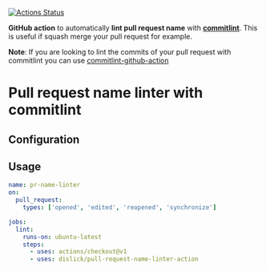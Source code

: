 [![Actions Status](https://github.com/dislick/pull-request-name-linter-action/workflows/ci/badge.svg)](https://github.com/JulienKode/pull-request-name-linter-action/actions)

**GitHub action** to automatically **lint pull request name** with [**commitlint**](https://commitlint.js.org).
This is useful if squash merge your pull request for example.

**Note**: If you are looking to lint the commits of your pull request with commitlint you can use [commitlint-github-action](https://github.com/wagoid/commitlint-github-action)

# Pull request name linter with commitlint

## Configuration

## Usage

```yaml
name: pr-name-linter
on:
  pull_request:
    types: ['opened', 'edited', 'reopened', 'synchronize']

jobs:
  lint:
    runs-on: ubuntu-latest
    steps:
      - uses: actions/checkout@v1
      - uses: dislick/pull-request-name-linter-action
```
